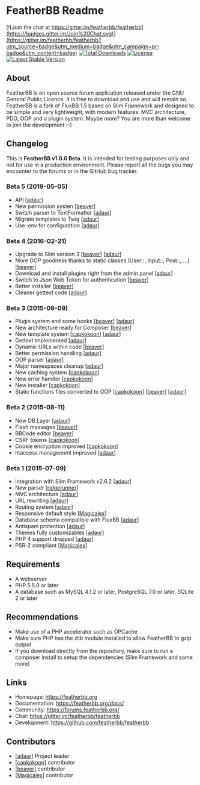 # FeatherBB Readme

[![Join the chat at https://gitter.im/featherbb/featherbb](https://badges.gitter.im/Join%20Chat.svg)](https://gitter.im/featherbb/featherbb?utm_source=badge&utm_medium=badge&utm_campaign=pr-badge&utm_content=badge)
[![Total Downloads](https://poser.pugx.org/featherbb/featherbb/downloads)](https://packagist.org/packages/featherbb/featherbb)
[![License](https://poser.pugx.org/featherbb/featherbb/license)](https://packagist.org/packages/featherbb/featherbb)
[![Latest Stable Version](https://poser.pugx.org/featherbb/featherbb/v/stable)](https://packagist.org/packages/featherbb/featherbb)

## About

FeatherBB is an open source forum application released under the GNU General Public
Licence. It is free to download and use and will remain so. FeatherBB is a fork of
FluxBB 1.5 based on Slim Framework and designed to be simple and very lightweight,
with modern features: MVC architecture, PDO, OOP and a plugin system. Maybe more?
You are more than welcome to join the development :-)

## Changelog

This is __FeatherBB v1.0.0 Beta__. It is intended for testing purposes only and not
for use in a production environment. Please report all the bugs you may encounter to
the forums or in the GitHub bug tracker.

### Beta 5 (2019-05-05)
* API [[adaur](https://github.com/adaur)]
* New permission systen [[beaver](https://github.com/beaver-dev)]
* Switch parser to TextFormatter [[adaur](https://github.com/adaur)]
* Migrate templates to Twig [[adaur](https://github.com/adaur)]
* Use .env for configuration [[adaur](https://github.com/adaur)]

### Beta 4 (2016-02-21)
* Upgrade to Slim version 3 [[beaver](https://github.com/beaver-dev)] [[adaur](https://github.com/adaur)]
* More OOP goodness thanks to static classes (User::, Input::, Post::, ...) [[beaver](https://github.com/beaver-dev)]
* Download and install plugins right from the admin panel [[adaur](https://github.com/adaur)]
* Switch to Json Web Token for authentication [[beaver](https://github.com/beaver-dev)]
* Better installer [[beaver](https://github.com/beaver-dev)]
* Cleaner gettext code [[adaur](https://github.com/adaur)]

### Beta 3 (2015-09-09)
* Plugin system and some hooks [[beaver](https://github.com/beaver-dev)] [[adaur](https://github.com/adaur)]
* New architecture ready for Composer [[beaver](https://github.com/beaver-dev)]
* New template system [[capkokoon](https://github.com/capkokoon)] [[adaur](https://github.com/adaur)]
* Gettext implemented [[adaur](https://github.com/adaur)]
* Dynamic URLs within code [[beaver](https://github.com/beaver-dev)]
* Better permission handling [[adaur](https://github.com/adaur)]
* OOP parser [[adaur](https://github.com/adaur)]
* Major namespaces cleanup [[adaur](https://github.com/adaur)]
* New caching system [[capkokoon](https://github.com/capkokoon)]
* New error handler [[capkokoon](https://github.com/capkokoon)]
* New installer [[capkokoon](https://github.com/capkokoon)]
* Static functions files converted to OOP [[capkokoon](https://github.com/capkokoon)] [[beaver](https://github.com/beaver-dev)] [[adaur](https://github.com/adaur)]

### Beta 2 (2015-08-11)

* New DB Layer [[adaur](https://github.com/adaur)]
* Flash messages [[beaver](https://github.com/beaver-dev)]
* BBCode editor [[beaver](https://github.com/beaver-dev)]
* CSRF tokens [[capkokoon](https://github.com/capkokoon)]
* Cookie encryption improved [[capkokoon](https://github.com/capkokoon)]
* htaccess management improved [[adaur](https://github.com/adaur)]

### Beta 1  (2015-07-09)

* Integration with Slim Framework v2.6.2 [[adaur](https://github.com/adaur)]
* New parser [[ridgerunner](https://github.com/ridgerunner)]
* MVC architecture [[adaur](https://github.com/adaur)]
* URL rewriting [[adaur](https://github.com/adaur)]
* Routing system [[adaur](https://github.com/adaur)]
* Responsive default style [[Magicalex](https://github.com/Magicalex)]
* Database schema compatible with FluxBB [[adaur](https://github.com/adaur)]
* Antispam protection [[adaur](https://github.com/adaur)]
* Themes fully customizables [[adaur](https://github.com/adaur)]
* PHP 4 support dropped [[adaur](https://github.com/adaur)]
* PSR-2 compliant [[Magicalex](https://github.com/magicalex)]

## Requirements

* A webserver
* PHP 5.5.0 or later
* A database such as MySQL 4.1.2 or later, PostgreSQL 7.0 or later, SQLite 2 or later

## Recommendations

* Make use of a PHP accelerator such as OPCache
* Make sure PHP has the zlib module installed to allow FeatherBB to gzip output
* If you download directly from the repository, make sure to run a composer install
to setup the dependencies (Slim Framework and some more)

## Links

* Homepage: https://featherbb.org
* Documentation: https://featherbb.org/docs/
* Community: https://forums.featherbb.org/
* Chat: https://gitter.im/featherbb/featherbb
* Development: https://github.com/featherbb/featherbb

## Contributors

* [[adaur](https://github.com/adaur)] Project leader
* [[capkokoon](https://github.com/capkokoon)] contributor
* [[beaver](https://github.com/beaver-dev)] contributor
* [[Magicalex](https://github.com/magicalex)] contributor

